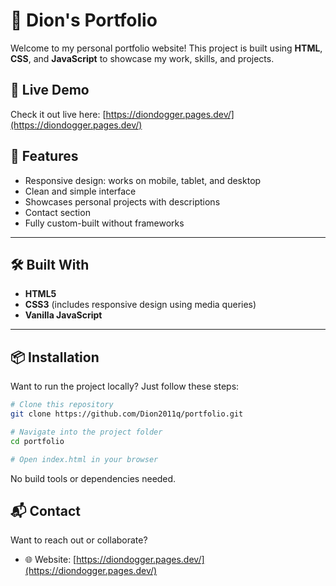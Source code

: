 # 📁 Dion's Portfolio

Welcome to my personal portfolio website! This project is built using **HTML**, **CSS**, and **JavaScript** to showcase my work, skills, and projects.

## 🔗 Live Demo

Check it out live here: [https://diondogger.pages.dev/](https://diondogger.pages.dev/)


## 🚀 Features

- Responsive design: works on mobile, tablet, and desktop
- Clean and simple interface
- Showcases personal projects with descriptions
- Contact section
- Fully custom-built without frameworks

---

## 🛠️ Built With

- **HTML5**
- **CSS3** (includes responsive design using media queries)
- **Vanilla JavaScript**

---

## 📦 Installation

Want to run the project locally? Just follow these steps:

```bash
# Clone this repository
git clone https://github.com/Dion2011q/portfolio.git

# Navigate into the project folder
cd portfolio

# Open index.html in your browser
```

No build tools or dependencies needed.


## 📬 Contact

Want to reach out or collaborate?

- 🌐 Website: [https://diondogger.pages.dev/](https://diondogger.pages.dev/)
